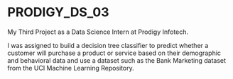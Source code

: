 # PRODIGY_DS_03
My Third Project as a Data Science Intern at Prodigy Infotech.

I was assigned to build a decision tree classifier to predict whether a
customer will purchase a product or service based on their
demographic and behavioral data and use a dataset such as
the Bank Marketing dataset from the UCI Machine Learning
Repository.
